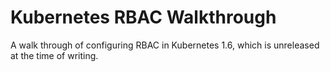 # Kubernetes RBAC Walkthrough

A walk through of configuring RBAC in Kubernetes 1.6, which is unreleased at
the time of writing.

